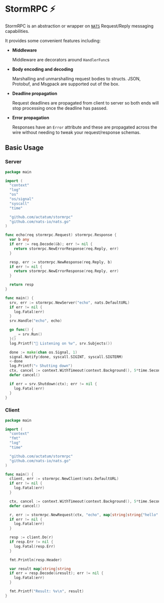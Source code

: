 # StormRPC ⚡

StormRPC is an abstraction or wrapper on [`NATS`] Request/Reply messaging capabilities.

It provides some convenient features including:

* **Middleware**

    Middleware are decorators around `HandlerFunc`s
* **Body encoding and decoding**

    Marshalling and unmarshalling request bodies to structs. JSON, Protobuf, and Msgpack are supported out of the box.
* **Deadline propagation**

    Request deadlines are propagated from client to server so both ends will stop processing once the deadline has passed.
* **Error propagation**

    Responses have an `Error` attribute and these are propagated across the wire without needing to tweak your request/response schemas.

## Basic Usage

### Server

```go
package main

import (
  "context"
  "log"
  "os"
  "os/signal"
  "syscall"
  "time"

  "github.com/actatum/stormrpc"
  "github.com/nats-io/nats.go"
)

func echo(req stormrpc.Request) stormrpc.Response {
  var b any
  if err := req.Decode(&b); err != nil {
    return stormrpc.NewErrorResponse(req.Reply, err)
  }

  resp, err := stormrpc.NewResponse(req.Reply, b)
  if err != nil {
    return stormrpc.NewErrorResponse(req.Reply, err)
  }

  return resp
}

func main() {
  srv, err := stormrpc.NewServer("echo", nats.DefaultURL)
  if err != nil {
    log.Fatal(err)
  }
  srv.Handle("echo", echo)

  go func() {
    _ = srv.Run()
  }()
  log.Printf("👋 Listening on %v", srv.Subjects())

  done := make(chan os.Signal, 1)
  signal.Notify(done, syscall.SIGINT, syscall.SIGTERM)
  <-done
  log.Printf("💀 Shutting down")
  ctx, cancel := context.WithTimeout(context.Background(), 5*time.Second)
  defer cancel()

  if err = srv.Shutdown(ctx); err != nil {
    log.Fatal(err)
  }
}
```

### Client

```go
package main

import (
  "context"
  "fmt"
  "log"
  "time"

  "github.com/actatum/stormrpc"
  "github.com/nats-io/nats.go"
)

func main() {
  client, err := stormrpc.NewClient(nats.DefaultURL)
  if err != nil {
    log.Fatal(err)
  }

  ctx, cancel := context.WithTimeout(context.Background(), 5*time.Second)
  defer cancel()

  r, err := stormrpc.NewRequest(ctx, "echo", map[string]string{"hello": "me"})
  if err != nil {
    log.Fatal(err)
  }

  resp := client.Do(r)
  if resp.Err != nil {
    log.Fatal(resp.Err)
  }

  fmt.Println(resp.Header)

  var result map[string]string
  if err = resp.Decode(&result); err != nil {
    log.Fatal(err)
  }

  fmt.Printf("Result: %v\n", result)
}
```

[`nats.go`]: https://github.com/nats-io/nats.go
[`NATS`]: https://docs.nats.io/